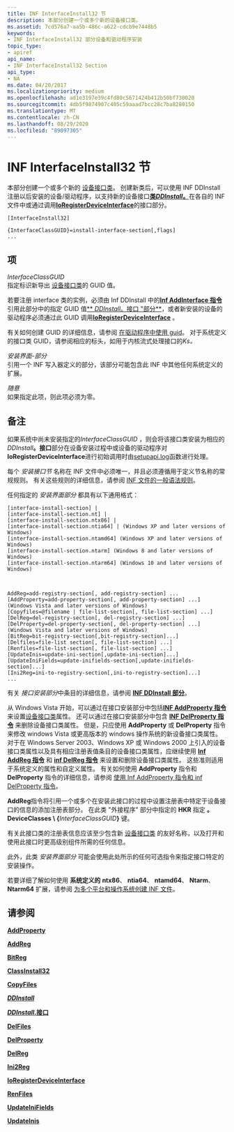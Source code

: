 ```yaml
---
title: INF InterfaceInstall32 节
description: 本部分创建一个或多个新的设备接口类。
ms.assetid: 7cd576a7-aa5b-486c-a622-cdcb9e7448b5
keywords:
- INF InterfaceInstall32 部分设备和驱动程序安装
topic_type:
- apiref
api_name:
- INF InterfaceInstall32 Section
api_type:
- NA
ms.date: 04/20/2017
ms.localizationpriority: medium
ms.openlocfilehash: ad1e3197e39c4fd80c5671424b412b50bf730020
ms.sourcegitcommit: 4db5f9874907c405c59aaad7bcc28c7ba8280150
ms.translationtype: MT
ms.contentlocale: zh-CN
ms.lasthandoff: 08/29/2020
ms.locfileid: "89097305"
---
```

# <a name="inf-interfaceinstall32-section"></a>INF InterfaceInstall32 节


本部分创建一个或多个新的 [设备接口类](./overview-of-device-interface-classes.md)。 创建新类后，可以使用 INF DDInstall 注册以后安装的设备/驱动程序，以支持新的设备接口[**类*DDInstall*。**](inf-ddinstall-interfaces-section.md)在各自的 INF 文件中或通过调用[**IoRegisterDeviceInterface**](/windows-hardware/drivers/ddi/wdm/nf-wdm-ioregisterdeviceinterface)的接口部分。

```inf
[InterfaceInstall32]
 
{InterfaceClassGUID}=install-interface-section[,flags]
...
```

## <a name="entries"></a>项


<a href="" id="interfaceclassguid"></a>*InterfaceClassGUID*  
指定标识新导出 [设备接口类](./overview-of-device-interface-classes.md)的 GUID 值。

若要注册 interface 类的实例，必须由 Inf DDInstall 中的[**Inf AddInterface 指令**](inf-addinterface-directive.md)引用此部分中的指定 GUID 值[** *DDInstall*。接口 "部分**](inf-ddinstall-interfaces-section.md)，或者新安装的设备的驱动程序必须通过此 GUID 调用[**IoRegisterDeviceInterface**](/windows-hardware/drivers/ddi/wdm/nf-wdm-ioregisterdeviceinterface) 。

有关如何创建 GUID 的详细信息，请参阅 [在驱动程序中使用 guid](../kernel/using-guids-in-drivers.md)。 对于系统定义的接口类 GUID，请参阅相应的标头，如用于内核流式处理接口的*Ks。*

<a href="" id="install-interface-section"></a>*安装界面-部分*  
引用一个 INF 写入器定义的部分，该部分可能包含此 INF 中其他任何系统定义的扩展。

<a href="" id="flags"></a>*随意*  
如果指定此项，则此项必须为零。

<a name="remarks"></a>备注
-------

如果系统中尚未安装指定的*InterfaceClassGUID* ，则会将该接口类安装为相应的<em>DDInstall</em>**。接口**部分在设备安装过程中或设备的驱动程序对**IoRegisterDeviceInterface**进行初始调用时由[setupapi.log](setupapi.md)函数进行处理。

每个 *安装接口节* 名称在 INF 文件中必须唯一，并且必须遵循用于定义节名称的常规规则。 有关这些规则的详细信息，请参阅 [INF 文件的一般语法规则](general-syntax-rules-for-inf-files.md)。

任何指定的 *安装界面部分* 都具有以下通用格式：

```inf
[interface-install-section] | 
[interface-install-section.nt] | 
[interface-install-section.ntx86] | 
[interface-install-section.ntia64] | (Windows XP and later versions of Windows)
[interface-install-section.ntamd64] (Windows XP and later versions of Windows)
[interface-install-section.ntarm] (Windows 8 and later versions of Windows)
[interface-install-section.ntarm64] (Windows 10 and later versions of Windows)


 
AddReg=add-registry-section[, add-registry-section] ...
[AddProperty=add-property-section[, add-property-section] ...]  (Windows Vista and later versions of Windows)
[Copyfiles=@filename | file-list-section[, file-list-section] ...]
[DelReg=del-registry-section[, del-registry-section] ...]
[DelProperty=del-property-section[, del-property-section] ...]  (Windows Vista and later versions of Windows)
[BitReg=bit-registry-section[,bit-registry-section]...]
[Delfiles=file-list section[, file-list-section] ...]
[Renfiles=file-list-section[, file-list-section] ...]
[UpdateInis=update-ini-section[,update-ini-section]...]
[UpdateIniFields=update-inifields-section[,update-inifields-section]...]
[Ini2Reg=ini-to-registry-section[,ini-to-registry-section]...]
...
```

有关 *接口安装部分*中条目的详细信息，请参阅 [**INF DDInstall 部分**](inf-ddinstall-section.md)。

从 Windows Vista 开始，可以通过在接口安装部分中包括[**INF AddProperty 指令**](inf-addproperty-directive.md)来设置[设备接口类](./overview-of-device-interface-classes.md)属性。 还可以通过在接口安装部分中包含 [**INF DelProperty 指令**](inf-delproperty-directive.md) 来删除设备接口类属性。 但是，只应使用 **AddProperty** 或 **DelProperty** 指令来修改 windows Vista 或更高版本的 windows 操作系统的新设备接口类属性。 对于在 Windows Server 2003、Windows XP 或 Windows 2000 上引入的设备接口类属性以及具有相应注册表值条目的设备接口类属性，应继续使用 [**Inf AddReg 指令**](inf-addreg-directive.md) 和 [**inf DelReg 指令**](inf-delreg-directive.md) 来设置和删除设备接口类属性。 这些准则适用于系统定义的属性和自定义属性。 有关如何使用 **AddProperty** 指令和 **DelProperty** 指令的详细信息，请参阅 [使用 Inf AddProperty 指令和 inf DelProperty 指令](using-the-inf-addproperty-directive-and-the-inf-delproperty-directive.md)。

**AddReg**指令将引用一个或多个在安装此接口的过程中设置注册表中特定于设备接口的信息的添加注册表部分。 在此类 "外接程序" 部分中指定的 **HKR** 指定 **。DeviceClasses \\ {**<em>InterfaceClassGUID</em>**}** 键。

有关此接口类的注册表信息应该至少包含新 [设备接口类](./overview-of-device-interface-classes.md) 的友好名称，以及打开和使用此接口时更高级别组件所需的任何信息。

此外，此类 *安装界面部分* 可能会使用此处所示的任何可选指令来指定接口特定的安装操作。

若要详细了解如何使用 **系统定义的** **ntx86**、 **ntia64**、 **ntamd64**、 **Ntarm**、 **Ntarm64** 扩展，请参阅 [为多个平台和操作系统创建 INF 文件](creating-inf-files-for-multiple-platforms-and-operating-systems.md)。

## <a name="see-also"></a>请参阅


[**AddProperty**](inf-addproperty-directive.md)

[**AddReg**](inf-addreg-directive.md)

[**BitReg**](inf-bitreg-directive.md)

[**ClassInstall32**](inf-classinstall32-section.md)

[**CopyFiles**](inf-copyfiles-directive.md)

[***DDInstall***](inf-ddinstall-section.md)

[***DDInstall*.接口**](inf-ddinstall-interfaces-section.md)

[**DelFiles**](inf-delfiles-directive.md)

[**DelProperty**](inf-delproperty-directive.md)

[**DelReg**](inf-delreg-directive.md)

[**Ini2Reg**](inf-ini2reg-directive.md)

[**IoRegisterDeviceInterface**](/windows-hardware/drivers/ddi/wdm/nf-wdm-ioregisterdeviceinterface)

[**RenFiles**](inf-renfiles-directive.md)

[**UpdateIniFields**](inf-updateinifields-directive.md)

[**UpdateInis**](inf-updateinis-directive.md)

 

